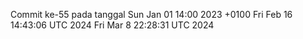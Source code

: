 Commit ke-55 pada tanggal Sun Jan 01 14:00 2023 +0100
Fri Feb 16 14:43:06 UTC 2024
Fri Mar  8 22:28:31 UTC 2024

